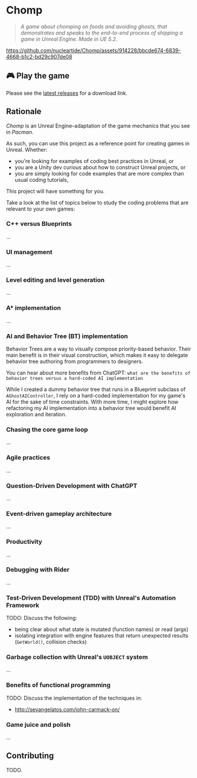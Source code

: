 # Chomp

> *A game about chomping on foods and avoiding ghosts, that demonstrates and speaks to the end-to-end process of shipping a game in Unreal Engine. Made in UE 5.2.*

https://github.com/nucleartide/Chomp/assets/914228/bbcde674-6839-4668-b1c2-bd29c907de08

## 🎮 Play the game

Please see the [latest releases](https://github.com/nucleartide/Chomp/releases) for a download link.

## Rationale

*Chomp* is an Unreal Engine–adaptation of the game mechanics that you see in *Pacman*.

As such, you can use this project as a reference point for creating games in Unreal. Whether:

- you're looking for examples of coding best practices in Unreal, or
- you are a Unity dev curious about how to construct Unreal projects, or
- you are simply looking for code examples that are more complex than usual coding tutorials,

This project will have something for you.

Take a look at the list of topics below to study the coding problems that are relevant to your own games:

### C++ versus Blueprints

...

### UI management

...

### Level editing and level generation

...

### A* implementation

...

### AI and Behavior Tree (BT) implementation

Behavior Trees are a way to visually compose priority-based behavior. Their main benefit is in their visual construction, which makes it easy to delegate behavior tree authoring from programmers to designers.

You can hear about more benefits from ChatGPT: `what are the benefits of behavior trees versus a hard-coded AI implementation`

While I created a dummy behavior tree that runs in a Blueprint subclass of `AGhostAIController`, I rely on a hard-coded implementation for my game's AI for the sake of time constraints. With more time, I might explore how refactoring my AI implementation into a behavior tree would benefit AI exploration and iteration.

### Chasing the core game loop

...

### Agile practices

...

### Question-Driven Development with ChatGPT

...

### Event-driven gameplay architecture

...

### Productivity

...

### Debugging with Rider

...

### Test-Driven Development (TDD) with Unreal's Automation Framework

TODO: Discuss the following:

* being clear about what state is mutated (function names) or read (args)
* isolating integration with engine features that return unexpected results (`GetWorld()`, collision checks)

### Garbage collection with Unreal's `UOBJECT` system

...

### Benefits of functional programming

TODO: Discuss the implementation of the techniques in:

* http://sevangelatos.com/john-carmack-on/

### Game juice and polish

...

## Contributing

TODO.

